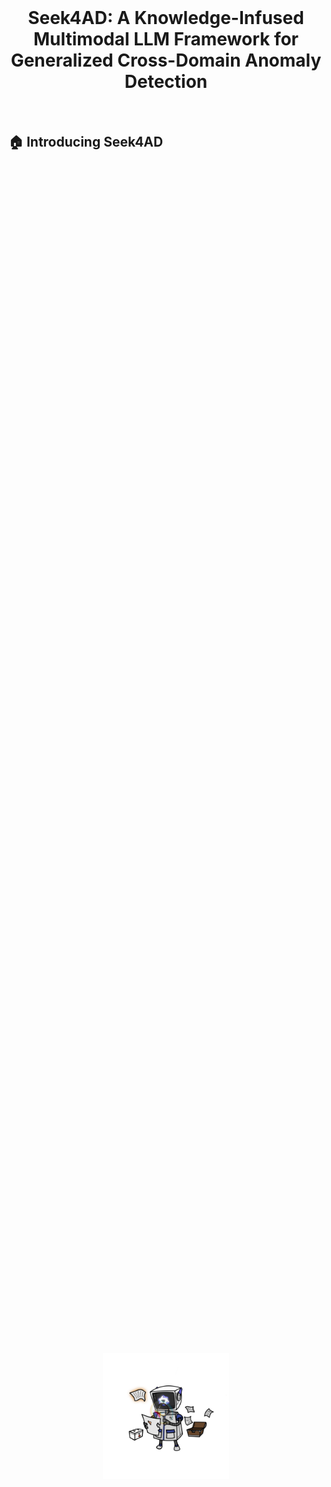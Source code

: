 <br>
<p align="center">
<h1 align="center"><strong>Seek4AD: A Knowledge-Infused Multimodal LLM Framework for
Generalized Cross-Domain Anomaly Detection </strong></h1>
  <p align="center">
	<br>
    
    
  </p>
</p>



## 🏠 Introducing Seek4AD
<!-- ![Teaser](assets/teaser.jpg) -->

<div style="display: flex; justify-content: center; align-items: center; min-height: 100vh;">
  <img src="Assets/mmexport1743135190316.jpg" alt="Dialogue_Teaser" style="width: 40%;">
</div>
